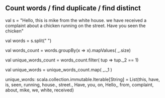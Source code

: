 ## Count words / find duplicate / find distinct  

val s = "Hello, this is mike from the white house. we have received a complaint about a chicken running on the street. Have you seen the chicken"

val words = s.split(" ")

val words_count = words.groupBy(x => x).mapValues( _.size)

val unique_words_count = words_count.filter( tup => tup._2 == 1)

val unique_words = unique_words_count.map( _._1 )

unique_words: scala.collection.immutable.Iterable[String] =
List(this, have, is, seen, running, house., street., Have, you, on, Hello,, from, complaint, about, mike, we, white, received)
